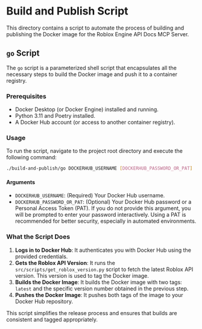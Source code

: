 # Build and Publish Script

This directory contains a script to automate the process of building and publishing the Docker image for the Roblox Engine API Docs MCP Server.

## `go` Script

The `go` script is a parameterized shell script that encapsulates all the necessary steps to build the Docker image and push it to a container registry.

### Prerequisites

*   Docker Desktop (or Docker Engine) installed and running.
*   Python 3.11 and Poetry installed.
*   A Docker Hub account (or access to another container registry).

### Usage

To run the script, navigate to the project root directory and execute the following command:

```bash
./build-and-publish/go DOCKERHUB_USERNAME [DOCKERHUB_PASSWORD_OR_PAT]
```

#### Arguments

*   `DOCKERHUB_USERNAME`: (Required) Your Docker Hub username.
*   `DOCKERHUB_PASSWORD_OR_PAT`: (Optional) Your Docker Hub password or a Personal Access Token (PAT). If you do not provide this argument, you will be prompted to enter your password interactively. Using a PAT is recommended for better security, especially in automated environments.

### What the Script Does

1.  **Logs in to Docker Hub**: It authenticates you with Docker Hub using the provided credentials.
2.  **Gets the Roblox API Version**: It runs the `src/scripts/get_roblox_version.py` script to fetch the latest Roblox API version. This version is used to tag the Docker image.
3.  **Builds the Docker Image**: It builds the Docker image with two tags: `latest` and the specific version number obtained in the previous step.
4.  **Pushes the Docker Image**: It pushes both tags of the image to your Docker Hub repository.

This script simplifies the release process and ensures that builds are consistent and tagged appropriately.